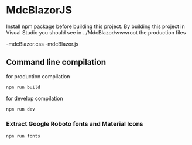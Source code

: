 # MdcBlazorJS

Install npm package before building this project.
By building this project in Visual Studio you should see in ../MdcBlazor/wwwroot the production files

-mdcBlazor.css
-mdcBlazor.js

## Command line compilation

for production compilation

```sh
npm run build
```

for develop compilation


```sh
npm run dev
```

### Extract Google Roboto fonts and Material Icons

```sh
npm run fonts
```
